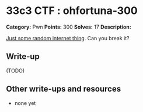 # 33c3 CTF : ohfortuna-300

**Category:** Pwn
**Points:** 300
**Solves:** 17
**Description:**

[Just some random internet thing](http://78.46.224.68/). Can you break it?

## Write-up

(TODO)

## Other write-ups and resources

* none yet
